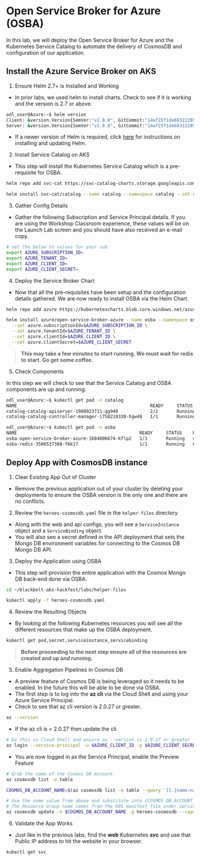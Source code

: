 # Open Service Broker for Azure (OSBA)

In this lab, we will deploy the Open Service Broker for Azure and the Kubernetes Service Catalog to automate the delivery of CosmosDB and configuration of our application.

## Install the Azure Service Broker on AKS

1. Ensure Helm 2.7+ is Installed and Working

* In prior labs, we used helm to install charts. Check to see if it is working and the version is 2.7 or above.

```bash
odl_user@Azure:~$ helm version
Client: &version.Version{SemVer:"v2.8.0", GitCommit:"14af25f1de6832228539259b821949d20069a222", GitTreeState:"clean"}
Server: &version.Version{SemVer:"v2.8.0", GitCommit:"14af25f1de6832228539259b821949d20069a222", GitTreeState:"clean"}
```

* If a newer version of Helm is required, click [here](https://docs.helm.sh/using_helm/#installing-helm) for instructions on installing and updating Helm.

2. Install Service Catalog on AKS

* This step will install the Kubernetes Service Catalog which is a pre-requisite for OSBA.

``` bash
helm repo add svc-cat https://svc-catalog-charts.storage.googleapis.com

helm install svc-cat/catalog --name catalog --namespace catalog --set rbacEnable=false
```

3. Gather Config Details

* Gather the following Subscription and Service Principal details. If you are using the Workshop Classroom experience, these values will be on the Launch Lab screen and you should have also received an e-mail copy.

```bash
# set the below to values for your sub
export AZURE_SUBSCRIPTION_ID=
export AZURE_TENANT_ID=
export AZURE_CLIENT_ID=
export AZURE_CLIENT_SECRET=
```

4. Deploy the Service Broker Chart

* Now that all the pre-requisites have been setup and the configuration details gathered. We are now ready to install OSBA via the Helm Chart.

```bash
helm repo add azure https://kubernetescharts.blob.core.windows.net/azure

helm install azure/open-service-broker-azure --name osba --namespace osba \
  --set azure.subscriptionId=$AZURE_SUBSCRIPTION_ID \
  --set azure.tenantId=$AZURE_TENANT_ID \
  --set azure.clientId=$AZURE_CLIENT_ID \
  --set azure.clientSecret=$AZURE_CLIENT_SECRET
```

> **This may take a few minutes to start running. We must wait for redis to start. Go get some coffee.**

5. Check Components

In this step we will check to see that the Service Catalog and OSBA components are up and running.

```bash
odl_user@Azure:~$ kubectl get pod -n catalog
NAME                                                  READY     STATUS    RESTARTS   AGE
catalog-catalog-apiserver-1988923711-qg940            2/2       Running   0          1h
catalog-catalog-controller-manager-1758219338-hgw48   1/1       Running   0          1h

odl_user@Azure:~$ kubectl get pod -n osba
NAME                                              READY     STATUS    RESTARTS   AGE
osba-open-service-broker-azure-1684006674-kflp2   1/1       Running   4          5m
osba-redis-3506537388-f6k17                       1/1       Running   0          5m
```

## Deploy App with CosmosDB instance

1. Clear Existing App Out of Cluster

* Remove the previous application out of your cluster by deleting your deployments to ensure the OSBA version is the only one and there are no conflicts.

2. Review the `heroes-cosmosdb.yaml` file in the `helper-files` directory

* Along with the web and api configs, you will see a `ServiceInstance` object and a `ServiceBinding` object. 
* You will also see a secret defined in the API deployment that sets the Mongo DB environment variables for connecting to the Cosmos DB Mongo DB API.

3. Deploy the Application using OSBA

* This step will provision the entire application with the Cosmos Mongo DB back-end done via OSBA.

```bash
cd ~/blackbelt-aks-hackfest/labs/helper-files

kubectl apply -f heroes-cosmosdb.yaml
```

4. Review the Resulting Objects

* By looking at the following Kubernetes resources you will see all the different resources that make up the OSBA deployment.

```bash
kubectl get pod,secret,serviceinstance,servicebinding
```

> **Before proceeding to the next step ensure all of the resources are created and up and running.**

5. Enable Aggregation Pipelines in Cosmos DB

* A preview feature of Cosmos DB is being leveraged so it needs to be enabled. In the future this will be able to be done via OSBA.
* The first step is to log into the **az cli** via the Cloud Shell and using your Azure Service Principal.
* Check to see that az cli version is 2.0.27 or greater.

```bash
az --version
```

* If the az cli is < 2.0.27 then update the cli.

```bash
# Do this in Cloud Shell and ensure az --version is 2.0.27 or greater
az login --service-principal -u $AZURE_CLIENT_ID -p $AZURE_CLIENT_SECRET --tenant $AZURE_TENANT_ID
```

* You are now logged in as the Service Principal, enable the Preview Feature

```bash
# Grab the name of the Cosmos DB Account.
az cosmosdb list -o table

COSMOS_DB_ACCOUNT_NAME=$(az cosmosdb list -o table --query '[].{name:name,resourceGroup:resourceGroup}' | grep "heroes" | awk '{print $1}')

# Use the name value from above and substitute into {COSMOS_DB_ACCOUNT_NAME}.
# The Resource Group name comes from the K8S manifest file under ServiceInstance.
az cosmosdb update -n $COSMOS_DB_ACCOUNT_NAME -g heroes-cosmosdb --capabilities EnableAggregationPipeline
```

6. Validate the App Works

* Just like in the previous labs, find the **web** Kubernetes **svc** and use that Public IP address to hit the website in your browser.

```bash
kubectl get svc
```
